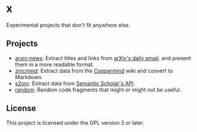 # x

Experimental projects that don't fit anywhere else.

## Projects

- [arxiv-news](arxiv-news/README.md): Extract titles and links from [arXiv's daily
  email](https://arxiv.org/help/subscribe). and present them in a more readable format.
- [zincmind](zincmind/README.md): Extract data from the
  [Coppermind](https://coppermind.net/wiki/Main_Page) wiki and convert to Markdown.
- [s2orc](s2orc/README.md): Extract data from [Semantic Scholar's
  API](https://api.semanticscholar.org/api-docs/).
- [random](random/README.md): Random code fragments that might or might not be useful.

## License

This project is licensed under the GPL version 3 or later.
